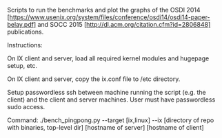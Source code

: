 Scripts to run the benchmarks and plot the graphs of the OSDI 2014 [https://www.usenix.org/system/files/conference/osdi14/osdi14-paper-belay.pdf] and SOCC 2015 [http://dl.acm.org/citation.cfm?id=2806848] publications.

Instructions:

On IX client and server, load all required kernel modules and hugepage setup, etc. 

On IX client and server, copy the ix.conf file to /etc directory.

Setup passwordless ssh between machine running the script (e.g. the client) and the client and server machines. User must have passwordless sudo access. 

Command:
./bench_pingpong.py --target [ix,linux] --ix [directory of repo with binaries, top-level dir] [hostname of server] [hostname of client] 


